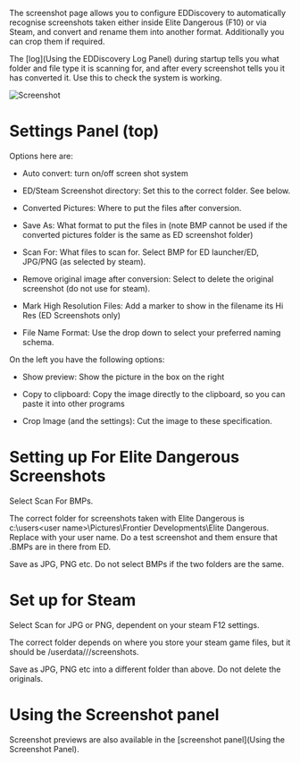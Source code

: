 The screenshot page allows you to configure EDDiscovery to automatically recognise screenshots taken either inside Elite Dangerous (F10) or via Steam, and convert and rename them into another format.  Additionally you can crop them if required.

The [log](Using the EDDiscovery Log Panel) during startup tells you what folder and file type it is scanning for, and after every screenshot tells you it has converted it.  Use this to check the system is working.

![Screenshot](http://i.imgur.com/3p3bqye.png)

# Settings Panel (top)

Options here are:

* Auto convert: turn on/off screen shot system

* ED/Steam Screenshot directory: Set this to the correct folder. See below.

* Converted Pictures: Where to put the files after conversion.

* Save As: What format to put the files in (note BMP cannot be used if the converted pictures folder is the same as ED screenshot folder)

* Scan For: What files to scan for. Select BMP for ED launcher/ED, JPG/PNG (as selected by steam).

* Remove original image after conversion: Select to delete the original screenshot (do not use for steam).

* Mark High Resolution Files: Add a marker to show in the filename its Hi Res (ED Screenshots only)

* File Name Format: Use the drop down to select your preferred naming schema.

On the left you have the following options:

* Show preview: Show the picture in the box on the right

* Copy to clipboard: Copy the image directly to the clipboard, so you can paste it into other programs

* Crop Image (and the settings): Cut the image to these specification.

# Setting up For Elite Dangerous Screenshots

Select Scan For BMPs.

The correct folder for screenshots taken with Elite Dangerous is c:\users\<user name>\Pictures\Frontier Developments\Elite Dangerous.  Replace <user name> with your user name. Do a test screenshot and them ensure that .BMPs are in there from ED.

Save as JPG, PNG etc.  Do not select BMPs if the two folders are the same.

# Set up for Steam

Select Scan for JPG or PNG, dependent on your steam F12 settings.

The correct folder depends on where you store your steam game files, but it should be <Steam root folder>/userdata/<steam ID>/<ED ID>/screenshots.

Save as JPG, PNG etc into a different folder than above. Do not delete the originals.

# Using the Screenshot panel

Screenshot previews are also available in the [screenshot panel](Using the Screenshot Panel).


